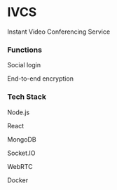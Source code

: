 # IVCS
Instant Video Conferencing Service

### Functions 

Social login 

End-to-end encryption 

### Tech Stack 

Node.js 

React 

MongoDB 

Socket.IO 

WebRTC 

Docker 
